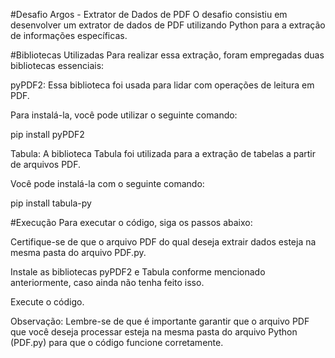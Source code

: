 #Desafio Argos - Extrator de Dados de PDF
O desafio consistiu em desenvolver um extrator de dados de PDF utilizando Python para a extração de informações específicas.

#Bibliotecas Utilizadas
Para realizar essa extração, foram empregadas duas bibliotecas essenciais:

pyPDF2: Essa biblioteca foi usada para lidar com operações de leitura em PDF.

Para instalá-la, você pode utilizar o seguinte comando:

pip install pyPDF2

Tabula: A biblioteca Tabula foi utilizada para a extração de tabelas a partir de arquivos PDF.

Você pode instalá-la com o seguinte comando:

pip install tabula-py


#Execução
Para executar o código, siga os passos abaixo:

Certifique-se de que o arquivo PDF do qual deseja extrair dados esteja na mesma pasta do arquivo PDF.py.

Instale as bibliotecas pyPDF2 e Tabula conforme mencionado anteriormente, caso ainda não tenha feito isso.

Execute o código.

Observação: Lembre-se de que é importante garantir que o arquivo PDF que você deseja processar esteja na mesma pasta do arquivo Python (PDF.py) para que o código funcione corretamente.
